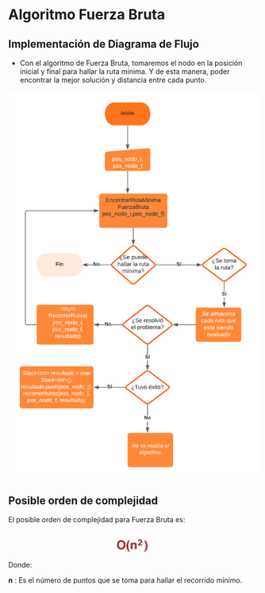 # Algoritmo Fuerza Bruta

## Implementación de Diagrama de Flujo

* Con el algoritmo de Fuerza Bruta, tomaremos el nodo en la posición inicial y final para hallar la ruta mínima. Y de esta manera, poder encontrar la mejor solución y distancia entre cada punto. 


<p align="center">
  <img src="https://github.com/Kvillalobos210/Repos/blob/master/AlgoritmoBruteForce.png" alt="Diagrama de flujo"/>
</p>


## Posible orden de complejidad

El posible orden de complejidad para Fuerza Bruta es:

<p align="center">
  <img src="https://github.com/Kvillalobos210/Repos/blob/master/Big%20O%20notaci%C3%B3n.jpg" alt="Sublime's custom image"/>
</p>

Donde:

**n** : Es el número de puntos que se toma para hallar el recorrido mínimo. 


